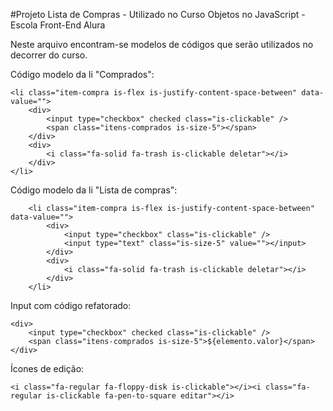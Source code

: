 #Projeto Lista de Compras - Utilizado no Curso Objetos no JavaScript - Escola Front-End Alura

Neste arquivo encontram-se modelos de códigos que serão utilizados no decorrer do curso. 

Código modelo da li "Comprados":

    <li class="item-compra is-flex is-justify-content-space-between" data-value="">
        <div>
            <input type="checkbox" checked class="is-clickable" />  
            <span class="itens-comprados is-size-5"></span>
        </div>
        <div>
            <i class="fa-solid fa-trash is-clickable deletar"></i>
        </div>
    </li>

Código modelo da li "Lista de compras": 

        <li class="item-compra is-flex is-justify-content-space-between" data-value="">
            <div>
                <input type="checkbox" class="is-clickable" />
                <input type="text" class="is-size-5" value=""></input>
            </div>
            <div>
                <i class="fa-solid fa-trash is-clickable deletar"></i>
            </div>
        </li>

Input com código refatorado:

    <div>
        <input type="checkbox" checked class="is-clickable" />  
        <span class="itens-comprados is-size-5">${elemento.valor}</span>
    </div>

Ícones de edição:

    <i class="fa-regular fa-floppy-disk is-clickable"></i><i class="fa-regular is-clickable fa-pen-to-square editar"></i>
